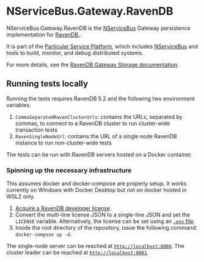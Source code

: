 # NServiceBus.Gateway.RavenDB

NServiceBus.Gateway.RavenDB is the [NServiceBus](https://github.com/Particular/NServiceBus) Gateway persistence implementation for [RavenDB.](https://ravendb.net/).

It is part of the [Particular Service Platform](https://particular.net/service-platform), which includes [NServiceBus](https://particular.net/nservicebus) and tools to build, monitor, and debug distributed systems. 

For more details, see the [RavenDB Gateway Storage documentation](https://docs.particular.net/nservicebus/gateway/ravendb/).

## Running tests locally

Running the tests requires RavenDB 5.2 and the following two environment variables:

1. `CommaSeparatedRavenClusterUrls`: contains the URLs, separated by commas, to connect to a RavenDB cluster to run cluster-wide transaction tests
1. `RavenSingleNodeUrl`:  contains the URL of a single node RavenDB instance to run non-cluster-wide tests

The tests can be run with RavenDB servers hosted on a Docker container.

### Spinning up the necessary infrastructure

This assumes docker and docker-compose are properly setup. It works currently on Windows with Docker Desktop but not on docker hosted in WSL2 only.

1. [Acquire a RavenDB developer license](https://ravendb.net/license/request/dev).
1. Convert the multi-line license JSON to a single-line JSON and set the `LICENSE` variable. Alternatively, the license can be set using an [`.env` file](https://docs.docker.com/compose/environment-variables/).
1. Inside the root directory of the repository, issue the following command: `docker-compose up -d`.

The single-node server can be reached at [`http://localhost:8080`](http://localhost:8080). The cluster leader can be reached at [`http://localhost:8081`](http://localhost:8081).
